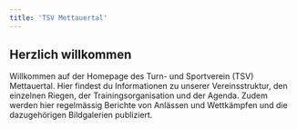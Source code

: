 ```yaml
---
title: 'TSV Mettauertal'
---
```


Herzlich willkommen
-------------------

Willkommen auf der Homepage des Turn- und Sportverein (TSV) Mettauertal.
Hier findest du Informationen zu unserer Vereinsstruktur,
den einzelnen Riegen, der Trainingsorganisation und der Agenda.
Zudem werden hier regelmässig Berichte von Anlässen und Wettkämpfen und die dazugehörigen Bildgalerien publiziert.
